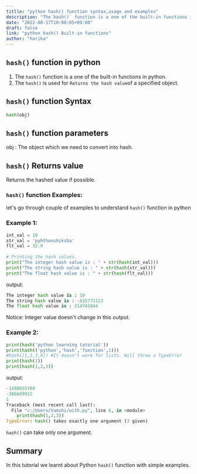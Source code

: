 ```yaml
---
titlle: "python hash() function syntax,usage and examples"
description: "The`hash()` function is a one of the built-in functions in python"
date: "2022-08-17T10:00:05+09:00"
draft: false
link: "python hash() Built-in functions"
author: "harika"
---
```


## `hash()` function in python

1. The `hash()` function is a one of the built-in functions in python.
2. The `hash()` is used for `Returns the hash value`of a specified object.

## `hash()` function Syntax 

```python
hash(obj)
```
## `hash()` function parameters

obj : The object which we need to convert into hash.

## `hash()` Returns value

Returns the hashed value if possible. 

### `hash()` function Examples:

let's go through couple of examples to understand `hash()` function in python

### Example 1:

```python
int_val = 10
str_val = 'pyhthonshiksha'
flt_val = 32.9
 
# Printing the hash values.
print("The integer hash value is : " + str(hash(int_val)))
print("The string hash value is : " + str(hash(str_val)))
print("The float hash value is : " + str(hash(flt_val)))
```
output:

```python
The integer hash value is : 10
The string hash value is : -635771123
The float hash value is : 214741844
```
Notice:
Integer value doesn't change in this output.

### Example 2:

```python
print(hash('python learning tutorial'))
print(hash(('python','hash','function',1)))
#hash([1,2,3,4]) #It doesn't work for lists. Will throw a TypeError
print(hash(1))
print(hash(1,2,3))
```
output:

```python
-1490055704
-386609915
1
Traceback (most recent call last):
  File "c:/Users/Vamshi/with.py", line 6, in <module>
    print(hash(1,2,3))
TypeError: hash() takes exactly one argument (3 given)
```
`hash()` can take only one argument.


## Summary
In this tutorial we learnt about Python `hash()` function with simple examples.